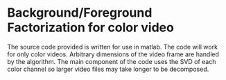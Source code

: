 <h1>
  Background/Foreground Factorization for color video
</h1>

The source code provided is written for use in matlab. The code will work for only color videos. Arbitrary dimensions of the video frame are handled by the algorithm. The main component of the code uses the SVD of each color channel so larger video files may take longer to be decomposed. 
